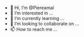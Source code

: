 - 👋 Hi, I’m @Piereamal
- 👀 I’m interested in ...
- 🌱 I’m currently learning ...
- 💞️ I’m looking to collaborate on ...
- 📫 How to reach me ...

<!---
Piereamal/Piereamal is a ✨ special ✨ repository because its `README.md` (this file) appears on your GitHub profile.
You can click the Preview link to take a look at your changes.
--->
